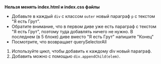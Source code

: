 **Нельзя менять index.html и index.css файлы**

- Добавьте в каждый ```div``` c классом ```outer``` новый параграф ```p``` с текстом "Я есть Грут".
- Обратите внимание, что в первом диве уже есть параграф с текстом "Я есть Грут", поэтому туда добавлять ничего не нужно. В последнем (в 5 блоке) диве вместо "Я есть Грут" напишите "Конец"
- Посмотрите, что возвращает querySelectorAll

1) Используйте цикл, чтобы добавить к каждому div новый параграф. 
2) Добавить можно с помощью ```div.appendChild(elem)```.
